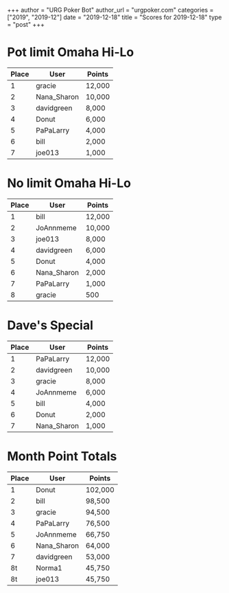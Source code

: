 +++
author = "URG Poker Bot"
author_url = "urgpoker.com"
categories = ["2019", "2019-12"]
date = "2019-12-18"
title = "Scores for 2019-12-18"
type = "post"
+++
# Pot limit Omaha Hi-Lo

| Place | User | Points |
|-------|------|--------|
| 1 | gracie | 12,000 |
| 2 | Nana_Sharon | 10,000 |
| 3 | davidgreen | 8,000 |
| 4 | Donut | 6,000 |
| 5 | PaPaLarry | 4,000 |
| 6 | bill | 2,000 |
| 7 | joe013 | 1,000 |

# No limit Omaha Hi-Lo

| Place | User | Points |
|-------|------|--------|
| 1 | bill | 12,000 |
| 2 | JoAnnmeme | 10,000 |
| 3 | joe013 | 8,000 |
| 4 | davidgreen | 6,000 |
| 5 | Donut | 4,000 |
| 6 | Nana_Sharon | 2,000 |
| 7 | PaPaLarry | 1,000 |
| 8 | gracie | 500 |

# Dave's Special

| Place | User | Points |
|-------|------|--------|
| 1 | PaPaLarry | 12,000 |
| 2 | davidgreen | 10,000 |
| 3 | gracie | 8,000 |
| 4 | JoAnnmeme | 6,000 |
| 5 | bill | 4,000 |
| 6 | Donut | 2,000 |
| 7 | Nana_Sharon | 1,000 |

# Month Point Totals

| Place | User | Points |
|-------|------|--------|
| 1 | Donut | 102,000 |
| 2 | bill | 98,500 |
| 3 | gracie | 94,500 |
| 4 | PaPaLarry | 76,500 |
| 5 | JoAnnmeme | 66,750 |
| 6 | Nana_Sharon | 64,000 |
| 7 | davidgreen | 53,000 |
| 8t | Norma1 | 45,750 |
| 8t | joe013 | 45,750 |
